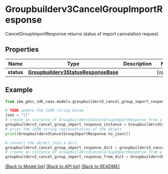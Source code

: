 # Groupbuilderv3CancelGroupImportResponse

CancelGroupImportResponse returns status of import cancelation request.

## Properties

Name | Type | Description | Notes
------------ | ------------- | ------------- | -------------
**status** | [**Groupbuilderv3StatusResponseBase**](Groupbuilderv3StatusResponseBase.md) |  | [optional] 

## Example

```python
from ibm_gdsc_sdk_saas.models.groupbuilderv3_cancel_group_import_response import Groupbuilderv3CancelGroupImportResponse

# TODO update the JSON string below
json = "{}"
# create an instance of Groupbuilderv3CancelGroupImportResponse from a JSON string
groupbuilderv3_cancel_group_import_response_instance = Groupbuilderv3CancelGroupImportResponse.from_json(json)
# print the JSON string representation of the object
print(Groupbuilderv3CancelGroupImportResponse.to_json())

# convert the object into a dict
groupbuilderv3_cancel_group_import_response_dict = groupbuilderv3_cancel_group_import_response_instance.to_dict()
# create an instance of Groupbuilderv3CancelGroupImportResponse from a dict
groupbuilderv3_cancel_group_import_response_from_dict = Groupbuilderv3CancelGroupImportResponse.from_dict(groupbuilderv3_cancel_group_import_response_dict)
```
[[Back to Model list]](../README.md#documentation-for-models) [[Back to API list]](../README.md#documentation-for-api-endpoints) [[Back to README]](../README.md)


